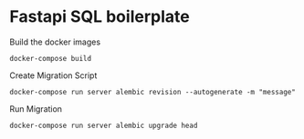 # Fastapi SQL boilerplate

Build the docker images

`docker-compose build`

Create Migration Script

`docker-compose run server alembic revision --autogenerate -m "message"`

Run Migration

`docker-compose run server alembic upgrade head`
